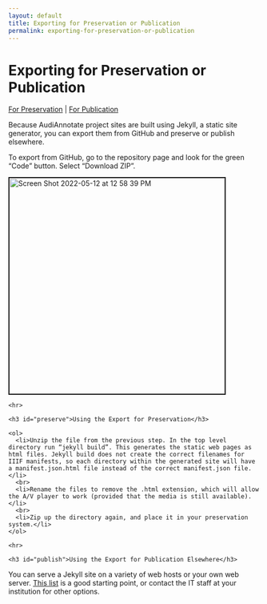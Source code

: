 ```yaml
---
layout: default
title: Exporting for Preservation or Publication
permalink: exporting-for-preservation-or-publication
---
```

<!-- Add an essay or interpretive material below this line,
using HTML or markdown.  Do not modify this file above this line -->

<html>
  <body>

   <h1>Exporting for Preservation or Publication</h1>
   <p><a href="#preserve">For Preservation</a> | <a href="#publish">For Publication</a></p>
   <p>Because AudiAnnotate project sites are built using Jekyll, a static site generator, you can export them from GitHub and preserve or publish elsewhere.</p>

   <p>To export from GitHub, go to the repository page and look for the green “Code” button. Select “Download ZIP”.</p>
<img width="431" alt="Screen Shot 2022-05-12 at 12 58 39 PM" src="https://user-images.githubusercontent.com/97705205/168139459-671555fd-4e69-4e0c-97ae-bdddb160836b.png" border="2">
    <br>
    
    <hr>
    
    <h3 id="preserve">Using the Export for Preservation</h3>
    
    <ol>
      <li>Unzip the file from the previous step. In the top level directory run “jekyll build”. This generates the static web pages as html files. Jekyll build does not create the correct filenames for IIIF manifests, so each directory within the generated site will have a manifest.json.html file instead of the correct manifest.json file.</li>
      <br>
      <li>Rename the files to remove the .html extension, which will allow the A/V player to work (provided that the media is still available).</li>
      <br>
      <li>Zip up the directory again, and place it in your preservation system.</li>
    </ol>
    
    <hr>
    
    <h3 id="publish">Using the Export for Publication Elsewhere</h3>
<p>You can serve a Jekyll site on a variety of web hosts or your own web server. <a href="https://jekyllrb.com/docs/deployment/third-party/">This list</a> is a good starting point, or contact the IT staff at your institution for other options.</p>
    
  </body>
</html>
